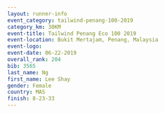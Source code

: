 ```yaml
---
layout: runner-info 
event_category: tailwind-penang-100-2019 
category_km: 30KM 
event-title: Tailwind Penang Eco 100 2019 
event-location: Bukit Mertajam, Penang, Malaysia 
event-logo: 
event-date: 06-22-2019 
overall_rank: 204
bib: 3565
last_name: Ng
first_name: Lee Shay
gender: Female
country: MAS
finish: 8-23-33
---
```

